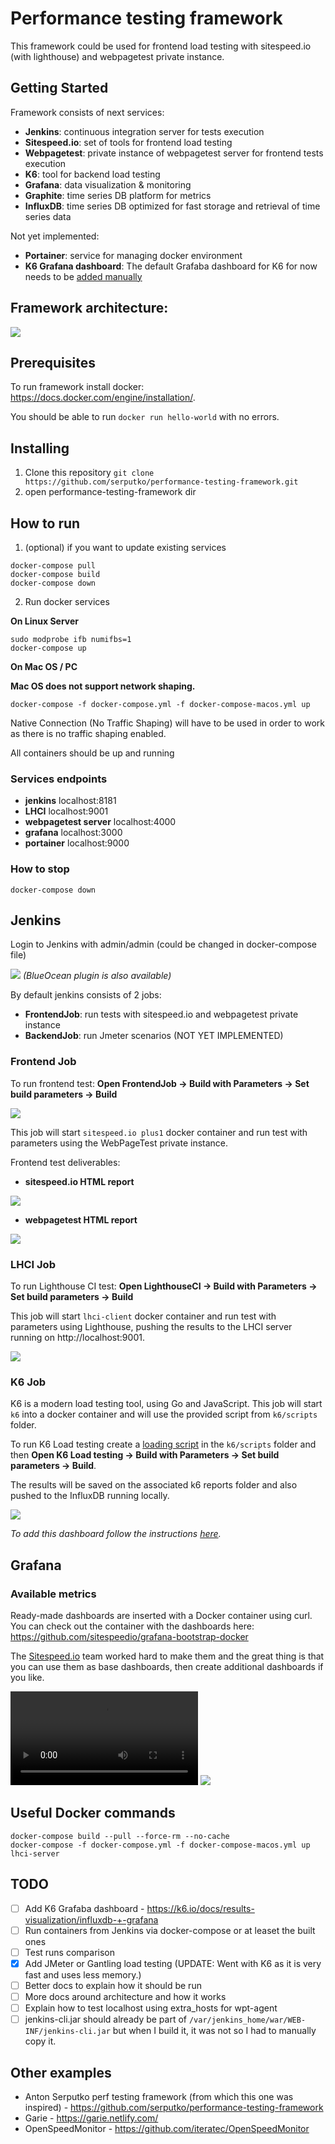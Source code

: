 # Performance testing framework

This framework could be used for frontend load testing with sitespeed.io (with lighthouse) and webpagetest private instance.


## Getting Started

Framework consists of next services:

- **Jenkins**: continuous integration server for tests execution
- **Sitespeed.io**: set of tools for frontend load testing
- **Webpagetest**: private instance of webpagetest server for frontend tests execution
- **K6**: tool for backend load testing
- **Grafana**: data visualization & monitoring
- **Graphite**: time series DB platform for metrics
- **InfluxDB**: time series DB optimized for fast storage and retrieval of time series data

Not yet implemented:

- **Portainer**: service for managing docker environment
- **K6 Grafana dashboard**:  The default Grafaba dashboard for K6 for now needs to be [added manually](https://k6.io/docs/results-visualization/influxdb-+-grafana)

## Framework architecture:

![](docs/img/framework-architecture.png)

## Prerequisites

To run framework install docker: https://docs.docker.com/engine/installation/.

You should be able to run ```docker run hello-world``` with no errors.

## Installing

1. Clone this repository
```git clone https://github.com/serputko/performance-testing-framework.git```
2. open performance-testing-framework dir

## How to run

1. (optional) if you want to update existing services

```shell
docker-compose pull
docker-compose build
docker-compose down
```

2. Run docker services

**On Linux Server**

```shell
sudo modprobe ifb numifbs=1
docker-compose up
```

**On Mac OS / PC**

**Mac OS does not support network shaping.**

```shell
docker-compose -f docker-compose.yml -f docker-compose-macos.yml up
```

Native Connection (No Traffic Shaping) will have to be used in order to work as there is no traffic shaping enabled.

All containers should be up and running

### Services endpoints

- **jenkins** localhost:8181
- **LHCI** localhost:9001
- **webpagetest server** localhost:4000
- **grafana** localhost:3000
- **portainer** localhost:9000

### How to stop

```shell
docker-compose down
```

## Jenkins

Login to Jenkins with admin/admin (could be changed in docker-compose file)

![](docs/img/jenkins-dashboard.png)
*(BlueOcean plugin is also available)*

By default jenkins consists of 2 jobs:

- **FrontendJob**: run tests with sitespeed.io and webpagetest private instance
- **BackendJob**: run Jmeter scenarios (NOT YET IMPLEMENTED)

### Frontend Job

To run frontend test: **Open FrontendJob -> Build with Parameters -> Set build parameters -> Build**

![](docs/img/jenkins_frontendjob_run.png)

This job will start `sitespeed.io plus1` docker container and run test with parameters using the WebPageTest private instance.

Frontend test deliverables:

- **sitespeed.io HTML report**

![](docs/img/jenkins_frontendjob_sitespeed_html_report.png)

- **webpagetest HTML report**

![](docs/img/jenkins_frontendjob_webpagetest_html_report.png)

### LHCI Job

To run Lighthouse CI test: **Open LighthouseCI -> Build with Parameters -> Set build parameters -> Build**

This job will start `lhci-client` docker container and run test with parameters using Lighthouse, pushing the results to the LHCI server running on http://localhost:9001.

![](docs/img/lhci-report.png)

### K6 Job

K6 is a modern load testing tool, using Go and JavaScript. This job will start `k6` into a docker container and will use the provided script from `k6/scripts` folder.

To run K6 Load testing create a [loading script](https://k6.io/docs/using-k6/http-requests) in the `k6/scripts` folder and then **Open K6 Load testing -> Build with Parameters -> Set build parameters -> Build**.

The results will be saved on the associated k6 reports folder and also pushed to the InfluxDB running locally.

![](docs/img/grafana-dashboard-k6-example.png)

*To add this dashboard follow the instructions [here](https://k6.io/docs/results-visualization/influxdb-+-grafana).*

## Grafana

### Available metrics

Ready-made dashboards are inserted with a Docker container using curl. You can check out the container with the dashboards here: https://github.com/sitespeedio/grafana-bootstrap-docker

The [Sitespeed.io](https://www.sitespeed.io/documentation/sitespeed.io/performance-dashboard/) team worked hard to make them and the great thing is that you can use them as base dashboards, then create additional dashboards if you like.

![](docs/img/grafana-dashboard-example.mp4)
![](docs/img/grafana-dashboard-example.png)

## Useful Docker commands

```
docker-compose build --pull --force-rm --no-cache
docker-compose -f docker-compose.yml -f docker-compose-macos.yml up lhci-server
```

## TODO

- [ ] Add K6 Grafaba dashboard - https://k6.io/docs/results-visualization/influxdb-+-grafana
- [ ] Run containers from Jenkins via docker-compose or at leaset the built ones
- [ ] Test runs comparison
- [x] Add JMeter or Gantling load testing (UPDATE: Went with K6 as it is very fast and uses less memory.)
- [ ] Better docs to explain how it should be run
- [ ] More docs around architecture and how it works
- [ ] Explain how to test localhost using extra_hosts for wpt-agent
- [ ] jenkins-cli.jar should already be part of `/var/jenkins_home/war/WEB-INF/jenkins-cli.jar` but when I build it, it was not so I had to manually copy it.

## Other examples

- Anton Serputko perf testing framework (from which this one was inspired) - https://github.com/serputko/performance-testing-framework
- Garie - https://garie.netlify.com/
- OpenSpeedMonitor - https://github.com/iteratec/OpenSpeedMonitor
